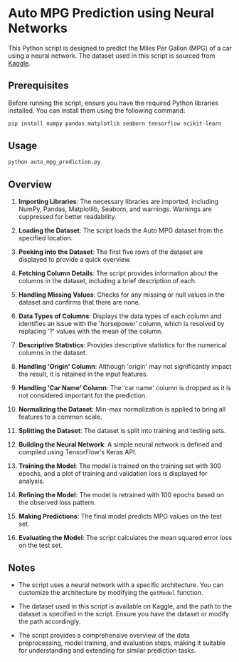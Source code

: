 # Auto MPG Prediction using Neural Networks

This Python script is designed to predict the Miles Per Gallon (MPG) of a car using a neural network. The dataset used in this script is sourced from [Kaggle](https://www.kaggle.com/datasets/uciml/autompg-dataset).

## Prerequisites

Before running the script, ensure you have the required Python libraries installed. You can install them using the following command:

```bash
pip install numpy pandas matplotlib seaborn tensorflow scikit-learn
```

## Usage

```python
python auto_mpg_prediction.py
```

## Overview

1. **Importing Libraries**: The necessary libraries are imported, including NumPy, Pandas, Matplotlib, Seaborn, and warnings. Warnings are suppressed for better readability.

2. **Loading the Dataset**: The script loads the Auto MPG dataset from the specified location.

3. **Peeking into the Dataset**: The first five rows of the dataset are displayed to provide a quick overview.

4. **Fetching Column Details**: The script provides information about the columns in the dataset, including a brief description of each.

5. **Handling Missing Values**: Checks for any missing or null values in the dataset and confirms that there are none.

6. **Data Types of Columns**: Displays the data types of each column and identifies an issue with the 'horsepower' column, which is resolved by replacing '?' values with the mean of the column.

7. **Descriptive Statistics**: Provides descriptive statistics for the numerical columns in the dataset.

8. **Handling 'Origin' Column**: Although 'origin' may not significantly impact the result, it is retained in the input features.

9. **Handling 'Car Name' Column**: The 'car name' column is dropped as it is not considered important for the prediction.

10. **Normalizing the Dataset**: Min-max normalization is applied to bring all features to a common scale.

11. **Splitting the Dataset**: The dataset is split into training and testing sets.

12. **Building the Neural Network**: A simple neural network is defined and compiled using TensorFlow's Keras API.

13. **Training the Model**: The model is trained on the training set with 300 epochs, and a plot of training and validation loss is displayed for analysis.

14. **Refining the Model**: The model is retrained with 100 epochs based on the observed loss pattern.

15. **Making Predictions**: The final model predicts MPG values on the test set.

16. **Evaluating the Model**: The script calculates the mean squared error loss on the test set.

## Notes

- The script uses a neural network with a specific architecture. You can customize the architecture by modifying the `getModel` function.

- The dataset used in this script is available on Kaggle, and the path to the dataset is specified in the script. Ensure you have the dataset or modify the path accordingly.

- The script provides a comprehensive overview of the data preprocessing, model training, and evaluation steps, making it suitable for understanding and extending for similar prediction tasks.